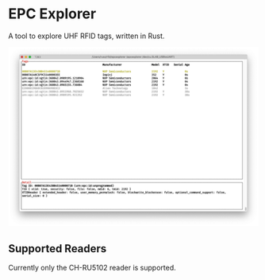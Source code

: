 # EPC Explorer

A tool to explore UHF RFID tags, written in Rust.

![Screenshot](/img/screenshot.png)

## Supported Readers

Currently only the CH-RU5102 reader is supported.
